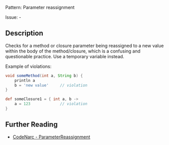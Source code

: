 Pattern: Parameter reassignment

Issue: -

## Description

Checks for a method or closure parameter being reassigned to a new value within the body of the method/closure, which is a confusing and questionable practice. Use a temporary variable instead.

Example of violations:

``` groovy
void someMethod(int a, String b) {
    println a
    b = 'new value'     // violation
}

def someClosure1 = { int a, b ->
    a = 123             // violation
}
```

## Further Reading

* [CodeNarc - ParameterReassignment](http://codenarc.sourceforge.net/codenarc-rules-convention.html#ParameterReassignment)